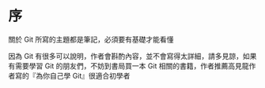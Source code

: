 # 序

關於 Git 所寫的主題都是筆記，必須要有基礎才能看懂

因為 Git 有很多可以說明，作者會斟酌內容，並不會寫得太詳細，請多見諒，如果有需要學習 Git 的朋友們，不妨到書局買一本 Git 相關的書籍，作者推薦高見龍作者寫的『為你自己學 Git』很適合初學者

